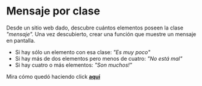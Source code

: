 <h1>Mensaje por clase</h1>
<p>Desde un sitio web dado, descubre cuántos elementos poseen la clase <em>"mensaje".</em> Una vez descubierto, crear una función que muestre un mensaje en pantalla.</p>
<ul>
  <li>Si hay sólo un elemento con esa clase: <em>"Es muy poco"</em></li>
  <li>Si hay más de dos elementos pero menos de cuatro: <em>"No está mal"</em></li>
  <li>Si hay cuatro o más elementos: <em>"Son muchos!"</em></li>
</ul>
<p>Mira cómo quedó haciendo click <strong><a href="https://itsandromeda.github.io/Mensaje-por-clase/" target="_blank">aquí</a></strong></p>
